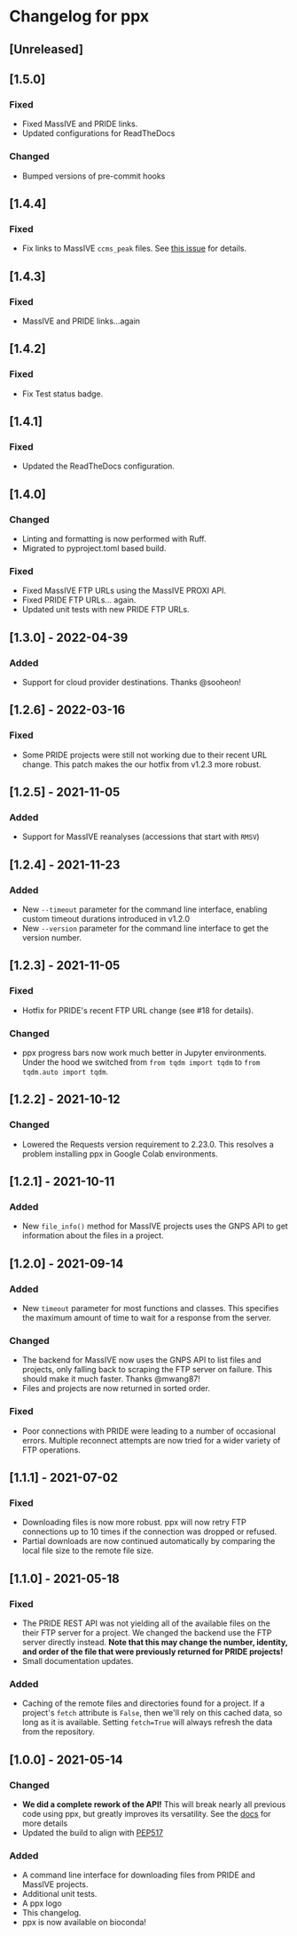 # Changelog for ppx

## [Unreleased]

## [1.5.0]
### Fixed
- Fixed MassIVE and PRIDE links.
- Updated configurations for ReadTheDocs

### Changed
- Bumped versions of pre-commit hooks

## [1.4.4]
### Fixed
- Fix links to MassIVE `ccms_peak` files. See [this issue](https://github.com/CCMS-UCSD/MassIVEDocumentation/issues/30#issue) for details.

## [1.4.3]
### Fixed
- MassIVE and PRIDE links...again

## [1.4.2]
### Fixed
- Fix Test status badge.

## [1.4.1]
### Fixed
- Updated the ReadTheDocs configuration.

## [1.4.0]
### Changed
- Linting and formatting is now performed with Ruff.
- Migrated to pyproject.toml based build.

### Fixed
- Fixed MassIVE FTP URLs using the MassIVE PROXI API.
- Fixed PRIDE FTP URLs... again.
- Updated unit tests with new PRIDE FTP URLs.

## [1.3.0] - 2022-04-39
### Added
- Support for cloud provider destinations. Thanks @sooheon!

## [1.2.6] - 2022-03-16
### Fixed
- Some PRIDE projects were still not working due to their recent URL change.
  This patch makes the our hotfix from v1.2.3 more robust.

## [1.2.5] - 2021-11-05
### Added
- Support for MassIVE reanalyses (accessions that start with `RMSV`)

## [1.2.4] - 2021-11-23
### Added
- New `--timeout` parameter for the command line interface, enabling custom
  timeout durations introduced in v1.2.0
- New `--version` parameter for the command line interface to get the version
  number.

## [1.2.3] - 2021-11-05
### Fixed
- Hotfix for PRIDE's recent FTP URL change (see #18 for details).

### Changed
- ppx progress bars now work much better in Jupyter environments. Under the
  hood we switched from `from tqdm import tqdm` to `from tqdm.auto import
  tqdm`.

## [1.2.2] - 2021-10-12
### Changed
- Lowered the Requests version requirement to 2.23.0. This resolves a problem
  installing ppx in Google Colab environments.

## [1.2.1] - 2021-10-11
### Added
- New `file_info()` method for MassIVE projects uses the GNPS API to get
  information about the files in a project.

## [1.2.0] - 2021-09-14
### Added
- New `timeout` parameter for most functions and classes. This specifies the
  maximum amount of time to wait for a response from the server.

### Changed
- The backend for MassIVE now uses the GNPS API to list files and projects,
  only falling back to scraping the FTP server on failure. This should make
  it much faster. Thanks @mwang87!
- Files and projects are now returned in sorted order.

### Fixed
- Poor connections with PRIDE were leading to a number of occasional errors.
  Multiple reconnect attempts are now tried for a wider variety of FTP
  operations.

## [1.1.1] - 2021-07-02
### Fixed
- Downloading files is now more robust. ppx will now retry FTP connections up
  to 10 times if the connection was dropped or refused.
- Partial downloads are now continued automatically by comparing the local
  file size to the remote file size.

## [1.1.0] - 2021-05-18
### Fixed
- The PRIDE REST API was not yielding all of the available files on the their
  FTP server for a project. We changed the backend use the FTP server directly
  instead. **Note that this may change the number, identity, and order of the
  file that were previously returned for PRIDE projects!**
- Small documentation updates.

### Added
- Caching of the remote files and directories found for a project. If a
  project's `fetch` attribute is `False`, then we'll rely on this cached
  data, so long as it is available. Setting `fetch=True` will always refresh
  the data from the repository.

## [1.0.0] - 2021-05-14
### Changed
- **We did a complete rework of the API!** This will break nearly all previous
  code using ppx, but greatly improves its versatility.
  See the [docs](https://ppx.readthedocs.io) for more details
- Updated the build to align with
  [PEP517](https://www.python.org/dev/peps/pep-0517/)

### Added
- A command line interface for downloading files from PRIDE and MassIVE
  projects.
- Additional unit tests.
- A ppx logo
- This changelog.
- ppx is now available on bioconda!
